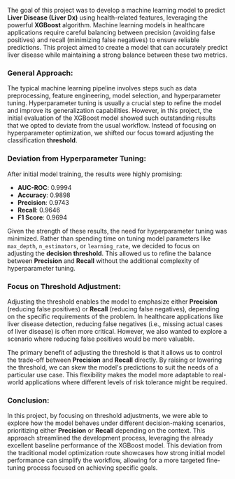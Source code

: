 The goal of this project was to develop a machine learning model to predict **Liver Disease (Liver Dx)** using health-related features, leveraging the powerful **XGBoost** algorithm. Machine learning models in healthcare applications require careful balancing between precision (avoiding false positives) and recall (minimizing false negatives) to ensure reliable predictions. This project aimed to create a model that can accurately predict liver disease while maintaining a strong balance between these two metrics.

### General Approach:
The typical machine learning pipeline involves steps such as data preprocessing, feature engineering, model selection, and hyperparameter tuning. Hyperparameter tuning is usually a crucial step to refine the model and improve its generalization capabilities. However, in this project, the initial evaluation of the XGBoost model showed such outstanding results that we opted to deviate from the usual workflow. Instead of focusing on hyperparameter optimization, we shifted our focus toward adjusting the classification **threshold**.

### Deviation from Hyperparameter Tuning:
After initial model training, the results were highly promising:
- **AUC-ROC**: 0.9994
- **Accuracy**: 0.9898
- **Precision**: 0.9743
- **Recall**: 0.9646
- **F1 Score**: 0.9694

Given the strength of these results, the need for hyperparameter tuning was minimized. Rather than spending time on tuning model parameters like `max_depth`, `n_estimators`, or `learning_rate`, we decided to focus on adjusting the **decision threshold**. This allowed us to refine the balance between **Precision** and **Recall** without the additional complexity of hyperparameter tuning.

### Focus on Threshold Adjustment:
Adjusting the threshold enables the model to emphasize either **Precision** (reducing false positives) or **Recall** (reducing false negatives), depending on the specific requirements of the problem. In healthcare applications like liver disease detection, reducing false negatives (i.e., missing actual cases of liver disease) is often more critical. However, we also wanted to explore a scenario where reducing false positives would be more valuable.

The primary benefit of adjusting the threshold is that it allows us to control the trade-off between **Precision** and **Recall** directly. By raising or lowering the threshold, we can skew the model's predictions to suit the needs of a particular use case. This flexibility makes the model more adaptable to real-world applications where different levels of risk tolerance might be required.

### Conclusion:
In this project, by focusing on threshold adjustments, we were able to explore how the model behaves under different decision-making scenarios, prioritizing either **Precision** or **Recall** depending on the context. This approach streamlined the development process, leveraging the already excellent baseline performance of the XGBoost model. This deviation from the traditional model optimization route showcases how strong initial model performance can simplify the workflow, allowing for a more targeted fine-tuning process focused on achieving specific goals.
